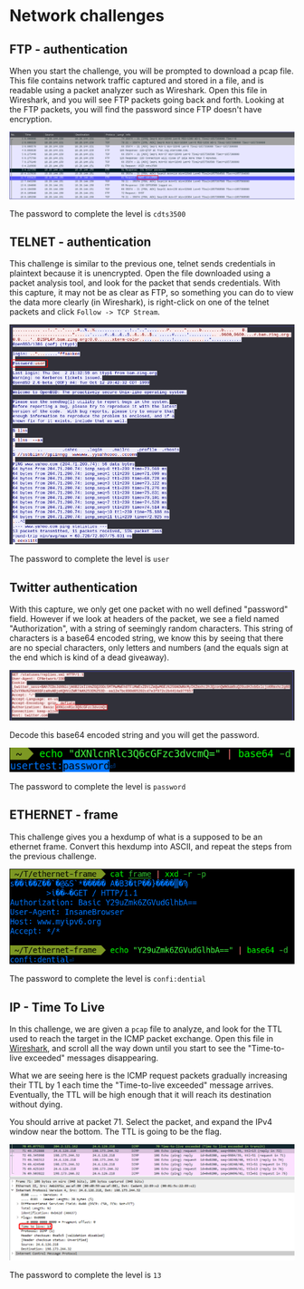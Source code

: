 # Network challenges

## FTP - authentication

When you start the challenge, you will be prompted to download a pcap file. This file contains network traffic captured and stored in a file, and is readable using a packet analyzer such as Wireshark. Open this file in Wireshark, and you will see FTP packets going back and forth. Looking at the FTP packets, you will find the password since FTP doesn't have encryption.

<img src="images/ch1-1.png">

The password to complete the level is `cdts3500`

## TELNET - authentication

This challenge is similar to the previous one, telnet sends credentials in plaintext because it is unencrypted. Open the file downloaded using a packet analysis tool, and look for the packet that sends credentials. With this capture, it may not be as clear as FTP, so something you can do to view the data more clearly (in Wireshark), is right-click on one of the telnet packets and click `Follow -> TCP Stream`. 

<img src="images/ch2-1.png">

The password to complete the level is `user`

## Twitter authentication

With this capture, we only get one packet with no well defined "password" field. However if we look at headers of the packet, we see a field named "Authorization", with a string of seemingly random characters. This string of characters is a base64 encoded string, we know this by seeing that there are no special characters, only letters and numbers (and the equals sign at the end which is kind of a dead giveaway). 

<img src="images/ch3-1.png">

Decode this base64 encoded string and you will get the password. 

<img src="images/ch3-2.png">

The password to complete the level is `password`

## ETHERNET - frame

This challenge gives you a hexdump of what is a supposed to be an ethernet frame. Convert this hexdump into ASCII, and repeat the steps from the previous challenge.

<img src="images/ch12-1.png">

The password to complete the level is `confi:dential`

## IP - Time To Live

In this challenge, we are given a `pcap` file to analyze, and look for the TTL used to reach the target in the ICMP packet exchange. Open this file in [Wireshark](https://www.wireshark.org/), and scroll all the way down until you start to see the "Time-to-live exceeded" messages disappearing. 

What we are seeing here is the ICMP request packets gradually increasing their TTL by 1 each time the "Time-to-live exceeded" message arrives. Eventually, the TTL will be high enough that it will reach its destination without dying.

 You should arrive at packet 71. Select the packet, and expand the IPv4 window near the bottom. The TTL is going to be the flag. 

<img src="images/IPTimeToLive-1.png">

The password to complete the level is `13`